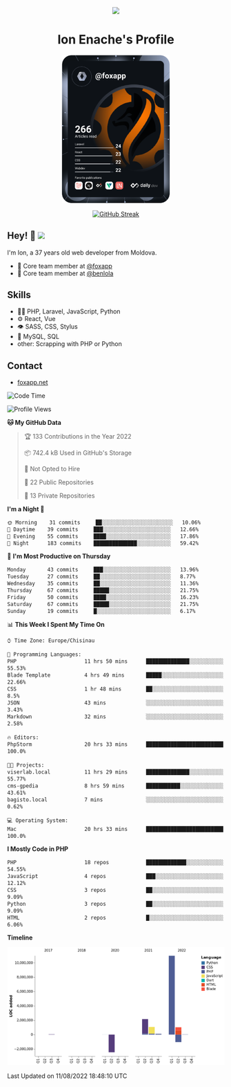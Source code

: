 <div id="header" align="center">
  <img src="https://media.giphy.com/media/M9gbBd9nbDrOTu1Mqx/giphy.gif" width="100"/>
	<h1>Ion Enache's Profile</h1>
</div>
<div align="center">
	<a href="https://app.daily.dev/foxapp"><img src="https://github.com/foxapp/foxapp/blob/master/devcard.svg" width="250" alt="Ion Enache's Dev Card"/></a>
</div>


<div align="center">
	
[![GitHub Streak](http://github-readme-streak-stats.herokuapp.com?user=foxapp&hide_border=true&date_format=M%20j%5B%2C%20Y%5D)](https://git.io/streak-stats)
	
</div>


## Hey! 👋 <img src="https://media.giphy.com/media/hvRJCLFzcasrR4ia7z/giphy.gif" width="30px"/>
I'm Ion, a 37 years old web developer from Moldova.


- 👥 Core team member at [@foxapp](https://github.com/foxapp)
- 👥 Core team member at [@benlola](https://github.com/benlola)

## Skills
- 👨‍💻 PHP, Laravel, JavaScript, Python
- ⚙️ React, Vue
- 👁️ SASS, CSS, Stylus
- 💽 MySQL, SQL
- other: Scrapping with PHP or Python

## Contact
- [foxapp.net](https://www.foxapp.net)

<!--START_SECTION:waka-->
![Code Time](http://img.shields.io/badge/Code%20Time-0%20secs-blue)

![Profile Views](http://img.shields.io/badge/Profile%20Views-0-blue)

**🐱 My GitHub Data** 

> 🏆 133 Contributions in the Year 2022
 > 
> 📦 742.4 kB Used in GitHub's Storage 
 > 
> 🚫 Not Opted to Hire
 > 
> 📜 22 Public Repositories 
 > 
> 🔑 13 Private Repositories  
 > 
**I'm a Night 🦉** 

```text
🌞 Morning    31 commits     ██░░░░░░░░░░░░░░░░░░░░░░░   10.06% 
🌆 Daytime    39 commits     ███░░░░░░░░░░░░░░░░░░░░░░   12.66% 
🌃 Evening    55 commits     ████░░░░░░░░░░░░░░░░░░░░░   17.86% 
🌙 Night      183 commits    ██████████████░░░░░░░░░░░   59.42%

```
📅 **I'm Most Productive on Thursday** 

```text
Monday       43 commits     ███░░░░░░░░░░░░░░░░░░░░░░   13.96% 
Tuesday      27 commits     ██░░░░░░░░░░░░░░░░░░░░░░░   8.77% 
Wednesday    35 commits     ██░░░░░░░░░░░░░░░░░░░░░░░   11.36% 
Thursday     67 commits     █████░░░░░░░░░░░░░░░░░░░░   21.75% 
Friday       50 commits     ████░░░░░░░░░░░░░░░░░░░░░   16.23% 
Saturday     67 commits     █████░░░░░░░░░░░░░░░░░░░░   21.75% 
Sunday       19 commits     █░░░░░░░░░░░░░░░░░░░░░░░░   6.17%

```


📊 **This Week I Spent My Time On** 

```text
⌚︎ Time Zone: Europe/Chisinau

💬 Programming Languages: 
PHP                      11 hrs 50 mins      ██████████████░░░░░░░░░░░   55.53% 
Blade Template           4 hrs 49 mins       █████░░░░░░░░░░░░░░░░░░░░   22.66% 
CSS                      1 hr 48 mins        ██░░░░░░░░░░░░░░░░░░░░░░░   8.5% 
JSON                     43 mins             ░░░░░░░░░░░░░░░░░░░░░░░░░   3.43% 
Markdown                 32 mins             ░░░░░░░░░░░░░░░░░░░░░░░░░   2.58%

🔥 Editors: 
PhpStorm                 20 hrs 33 mins      █████████████████████████   100.0%

🐱‍💻 Projects: 
viserlab.local           11 hrs 29 mins      ██████████████░░░░░░░░░░░   55.77% 
cms-gpedia               8 hrs 59 mins       ███████████░░░░░░░░░░░░░░   43.61% 
bagisto.local            7 mins              ░░░░░░░░░░░░░░░░░░░░░░░░░   0.62%

💻 Operating System: 
Mac                      20 hrs 33 mins      █████████████████████████   100.0%

```

**I Mostly Code in PHP** 

```text
PHP                      18 repos            █████████████░░░░░░░░░░░░   54.55% 
JavaScript               4 repos             ███░░░░░░░░░░░░░░░░░░░░░░   12.12% 
CSS                      3 repos             ██░░░░░░░░░░░░░░░░░░░░░░░   9.09% 
Python                   3 repos             ██░░░░░░░░░░░░░░░░░░░░░░░   9.09% 
HTML                     2 repos             █░░░░░░░░░░░░░░░░░░░░░░░░   6.06%

```


**Timeline**

![Chart not found](https://raw.githubusercontent.com/foxapp/foxapp/master/charts/bar_graph.png) 


 Last Updated on 11/08/2022 18:48:10 UTC
<!--END_SECTION:waka-->
